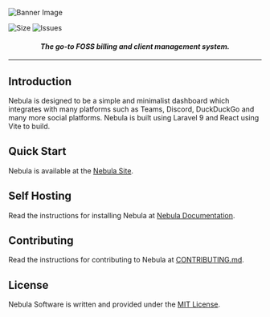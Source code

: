![Banner Image](https://cdn.discordapp.com/attachments/1026618025652269138/1026618077623881739/NEBULA.png)

![Size](https://img.shields.io/github/languages/code-size/cmrxnn/nebula)
![Issues](https://img.shields.io/github/issues/cmrxnn/nebula)

<h4 align="center"><em>The go-to FOSS billing and client management system.</em></h4>

<hr />

## Introduction
Nebula is designed to be a simple and minimalist dashboard which integrates with many platforms such as Teams, Discord, DuckDuckGo and many more social platforms. Nebula is built using Laravel 9 and React using Vite to build.

## Quick Start
Nebula is available at the [Nebula Site](https://nebula.cmrxnn.me).

## Self Hosting
Read the instructions for installing Nebula at [Nebula Documentation](https://github.com/cmrxnn/nebula).

## Contributing
Read the instructions for contributing to Nebula at [CONTRIBUTING.md](https://github.com/cmrxnn/nebula/blob/develop/CONTRIBUTING.md).

## License
Nebula Software is written and provided under the [MIT License](https://opensource.org/licenses/MIT).
